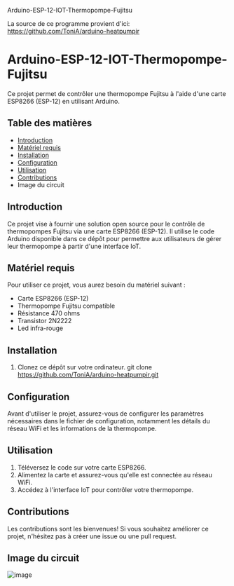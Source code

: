 Arduino-ESP-12-IOT-Thermopompe-Fujitsu

La source de ce programme provient d'ici:
https://github.com/ToniA/arduino-heatpumpir

# Arduino-ESP-12-IOT-Thermopompe-Fujitsu

Ce projet permet de contrôler une thermopompe Fujitsu à l'aide d'une carte ESP8266 (ESP-12) en utilisant Arduino.

## Table des matières
- [Introduction](#introduction)
- [Matériel requis](#matériel-requis)
- [Installation](#installation)
- [Configuration](#configuration)
- [Utilisation](#utilisation)
- [Contributions](#contributions)
- Image du circuit

## Introduction
Ce projet vise à fournir une solution open source pour le contrôle de thermopompes Fujitsu via une carte ESP8266 (ESP-12). Il utilise le code Arduino disponible dans ce dépôt pour permettre aux utilisateurs de gérer leur thermopompe à partir d'une interface IoT.

## Matériel requis
Pour utiliser ce projet, vous aurez besoin du matériel suivant :
- Carte ESP8266 (ESP-12)
- Thermopompe Fujitsu compatible
- Résistance 470 ohms
- Transistor 2N2222
- Led infra-rouge

## Installation
1. Clonez ce dépôt sur votre ordinateur.
git clone https://github.com/ToniA/arduino-heatpumpir.git


## Configuration
Avant d'utiliser le projet, assurez-vous de configurer les paramètres nécessaires dans le fichier de configuration, notamment les détails du réseau WiFi et les informations de la thermopompe.

## Utilisation
1. Téléversez le code sur votre carte ESP8266.
2. Alimentez la carte et assurez-vous qu'elle est connectée au réseau WiFi.
3. Accédez à l'interface IoT pour contrôler votre thermopompe.

## Contributions
Les contributions sont les bienvenues! Si vous souhaitez améliorer ce projet, n'hésitez pas à créer une issue ou une pull request.

## Image du circuit
![image](https://github.com/Boudha25/Arduino-ESP-12-IOT-Thermopompe-Fujitsu/assets/143884421/943525f6-c784-4ca7-83cd-f5d65c920c20)

